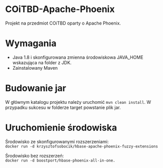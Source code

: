 # COiTBD-Apache-Phoenix
Projekt na przedmiot COiTBD oparty o Apache Phoenix.

# Wymagania
- Java 1.8 i skonfigurowana zmienna środowiskowa JAVA_HOME wskazująca na folder z JDK.
- Zainstalowany Maven 

# Budowanie jar
W głównym katalogu projektu należy uruchomić `mvn clean install`. W przypadku sukcesu w folderze target powstanie plik jar.  

# Uruchomienie środowiska
Środowisko ze skonfigurowanymi rozszerzeniami:   
`docker run -d krzysztofsobocik/hbase-apache-phoenix-fuzzy-extensions`  

Środowisko bez rozszerzeń:     
`docker run -d boostport/hbase-phoenix-all-in-one. `  

